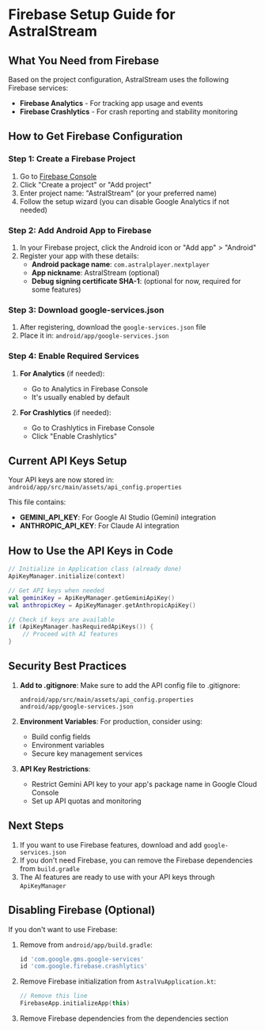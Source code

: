 # Firebase Setup Guide for AstralStream

## What You Need from Firebase

Based on the project configuration, AstralStream uses the following Firebase services:
- **Firebase Analytics** - For tracking app usage and events
- **Firebase Crashlytics** - For crash reporting and stability monitoring

## How to Get Firebase Configuration

### Step 1: Create a Firebase Project
1. Go to [Firebase Console](https://console.firebase.google.com/)
2. Click "Create a project" or "Add project"
3. Enter project name: "AstralStream" (or your preferred name)
4. Follow the setup wizard (you can disable Google Analytics if not needed)

### Step 2: Add Android App to Firebase
1. In your Firebase project, click the Android icon or "Add app" > "Android"
2. Register your app with these details:
   - **Android package name**: `com.astralplayer.nextplayer`
   - **App nickname**: AstralStream (optional)
   - **Debug signing certificate SHA-1**: (optional for now, required for some features)

### Step 3: Download google-services.json
1. After registering, download the `google-services.json` file
2. Place it in: `android/app/google-services.json`

### Step 4: Enable Required Services
1. **For Analytics** (if needed):
   - Go to Analytics in Firebase Console
   - It's usually enabled by default
   
2. **For Crashlytics** (if needed):
   - Go to Crashlytics in Firebase Console
   - Click "Enable Crashlytics"

## Current API Keys Setup

Your API keys are now stored in:
`android/app/src/main/assets/api_config.properties`

This file contains:
- **GEMINI_API_KEY**: For Google AI Studio (Gemini) integration
- **ANTHROPIC_API_KEY**: For Claude AI integration

## How to Use the API Keys in Code

```kotlin
// Initialize in Application class (already done)
ApiKeyManager.initialize(context)

// Get API keys when needed
val geminiKey = ApiKeyManager.getGeminiApiKey()
val anthropicKey = ApiKeyManager.getAnthropicApiKey()

// Check if keys are available
if (ApiKeyManager.hasRequiredApiKeys()) {
    // Proceed with AI features
}
```

## Security Best Practices

1. **Add to .gitignore**: Make sure to add the API config file to .gitignore:
   ```
   android/app/src/main/assets/api_config.properties
   android/app/google-services.json
   ```

2. **Environment Variables**: For production, consider using:
   - Build config fields
   - Environment variables
   - Secure key management services

3. **API Key Restrictions**:
   - Restrict Gemini API key to your app's package name in Google Cloud Console
   - Set up API quotas and monitoring

## Next Steps

1. If you want to use Firebase features, download and add `google-services.json`
2. If you don't need Firebase, you can remove the Firebase dependencies from `build.gradle`
3. The AI features are ready to use with your API keys through `ApiKeyManager`

## Disabling Firebase (Optional)

If you don't want to use Firebase:

1. Remove from `android/app/build.gradle`:
   ```gradle
   id 'com.google.gms.google-services'
   id 'com.google.firebase.crashlytics'
   ```

2. Remove Firebase initialization from `AstralVuApplication.kt`:
   ```kotlin
   // Remove this line
   FirebaseApp.initializeApp(this)
   ```

3. Remove Firebase dependencies from the dependencies section
